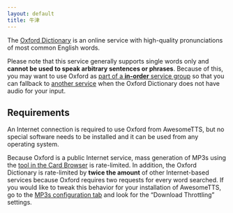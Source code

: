 ```yaml
---
layout: default
title: 牛津
---
```



The [Oxford  Dictionary](http://www.oxforddictionaries.com) is an online service with high-quality pronunciations of most  common English words.

Please note that this service generally supports single words only and  **cannot be used to speak arbitrary sentences or phrases**.  Because of this, you may want to use Oxford as [part  of a **in-order** service group](/usage/groups.html) so that you can fallback to  [another service](/services) when the Oxford  Dictionary does not have audio for your input.

## Requirements

An Internet connection is required to use Oxford from AwesomeTTS, but no  special software needs to be installed and it can be used from any operating  system.

Because Oxford is a public Internet service, mass generation of MP3s using  the [tool in the Card Browser](/usage/browser.html) is rate-limited.  In addition, the Oxford Dictionary is rate-limited by **twice the  amount** of other Internet-based services because Oxford requires two  requests for every word searched. If you would like to tweak this behavior  for your installation of AwesomeTTS, go to the [MP3s  configuration tab](/config/mp3s.html) and look for the &ldquo;Download Throttling&rdquo;  settings.
